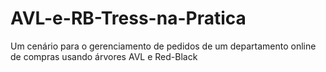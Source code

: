# AVL-e-RB-Tress-na-Pratica
Um cenário para o gerenciamento de pedidos de um departamento online de compras usando árvores AVL e Red-Black
